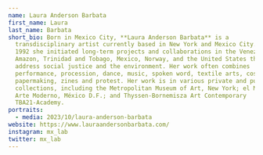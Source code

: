 ```yaml
---
name: Laura Anderson Barbata
first_name: Laura
last_name: Barbata
short_bio: Born in Mexico City, **Laura Anderson Barbata** is a
  transdisciplinary artist currently based in New York and Mexico City. Since
  1992 she initiated long-term projects and collaborations in the Venezuelan
  Amazon, Trinidad and Tobago, Mexico, Norway, and the United States that
  address social justice and the environment. Her work often combines
  performance, procession, dance, music, spoken word, textile arts, costuming,
  papermaking, zines and protest. Her work is in various private and public
  collections, including the Metropolitan Museum of Art, New York; el Museo de
  Arte Moderno, México D.F.; and Thyssen-Bornemisza Art Contemporary
  TBA21-Academy.
portraits:
  - media: 2023/10/laura-anderson-barbata
website: https://www.lauraandersonbarbata.com/
instagram: mx_lab
twitter: mx_lab
---
```

